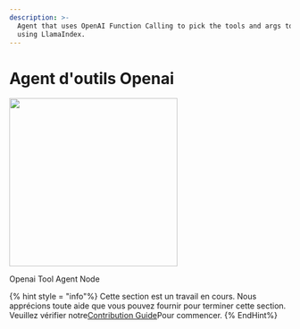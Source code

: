 ```yaml
---
description: >-
  Agent that uses OpenAI Function Calling to pick the tools and args to call
  using LlamaIndex.
---
```


# Agent d'outils Openai

<gigne> <img src = "../../../. GitBook / Assets / Image (9) (1) (1) (1) (2) .png" alt = "" width = "301"> <Figcaption> <p> Openai Tool Agent Node </p> </gigcaption> </stigction>

{% hint style = "info"%}
Cette section est un travail en cours. Nous apprécions toute aide que vous pouvez fournir pour terminer cette section. Veuillez vérifier notre[Contribution Guide](broken-reference)Pour commencer.
{% EndHint%}
